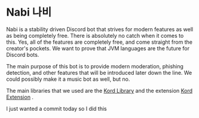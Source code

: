 # Nabi 나비
Nabi is a stability driven Discord bot that strives for modern features as well as being completely free. There is absolutely no catch when it comes to this. Yes, all of 
the features are completely free, and come straight from the creator's pockets. We want to prove that JVM languages are the future for Discord bots.

The main purpose of this bot is to provide modern moderation, phishing detection, and other features that will be introduced later down the line. We could possibly make
it a music bot as well, but no.

The main libraries that we used are the [Kord Library](https://github.com/kordlib/kord) and the extension [Kord Extension](https://github.com/Kord-Extensions/kord-extensions) .


I just wanted a commit today so I did this
